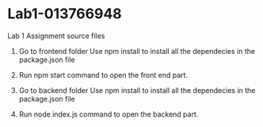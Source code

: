 # Lab1-013766948
Lab 1 Assignment source files

1. Go to frontend folder
Use npm install to install all the dependecies in the package.json file
2. Run npm start command to open the front end part.

3. Go to backend folder
Use npm install to install all the dependecies in the package.json file
4. Run node index.js command to open the backend part.
